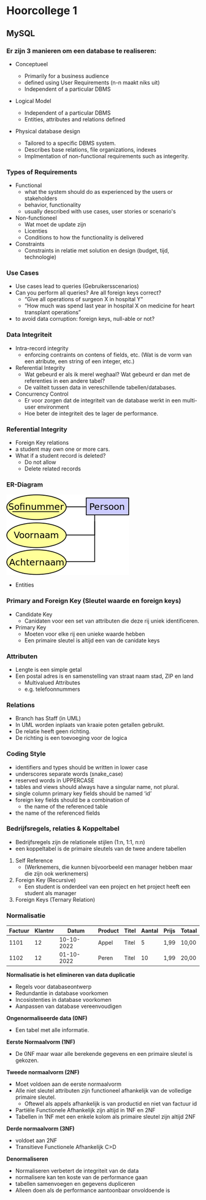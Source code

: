 # Hoorcollege 1
## MySQL

### Er zijn 3 manieren om een database te realiseren:

* Conceptueel
	* Primarily for a business audience
	* defined using User Requirements  (n-n maakt niks uit)
	* Independent of a particular DBMS
* Logical Model
	* Independent of a particular DBMS
	* Entities, attributes and relations defined

* Physical database design
	* Tailored to a specific DBMS system.
	* Describes base relations, file organizations, indexes
	* Implmentation of non-functional requirements such as integerity.
	
### Types of Requirements

* Functional
	- what the system should do as experienced by the users or stakeholders 
	- behavior, functionality
	- usually described with use cases, user stories or scenario's 
* Non-functioneel
	* Wat moet de update zijn
	* Licenties
	* Conditions to how the functionality is delivered
* Constraints
	* Constraints in relatie met solution en design (budget, tijd, technologie)

### Use Cases

* Use cases lead to queries (Gebruikersscenarios)
* Can you perform all queries? Are all foreign keys correct?
	* “Give all operations of surgeon X in hospital Y”
	* “How much was spend last year in hospital X on medicine for heart transplant operations”
* to avoid data corruption: foreign keys, null-able or not?

### Data Integriteit

* Intra-record integrity
	* enforcing contraints on contens of fields, etc. (Wat is de vorm van een atribute, een 			string of een integer, etc.)
* Referential Integrity
	* Wat gebeurd er als ik merel weghaal? Wat gebeurd er dan met de referenties in een 			andere tabel?
	* De valiteit tussen data in vereschillende tabellen/databases.
* Concurrency Control	
	* Er voor zorgen dat de integriteit van de database werkt in een multi-user environment
	* Hoe beter de integriteit des te lager de performance.

### Referential Integrity

* Foreign Key relations
* a student may own one or more cars.
* What if a student record is deleted?
	* Do not allow
	* Delete related records
	
### ER-Diagram

![](files/6.png)

* Entities

### Primary and Foreign Key (Sleutel waarde en foreign keys)

* Candidate Key
	* Canidaten voor een set van attributen die deze rij uniek identificeren.
* Primary Key
	* Moeten voor elke rij een unieke waarde hebben
	* Een primaire sleutel is altijd een van de canidate keys

### Attributen

* Lengte is een simple getal
* Een postal adres is en samenstelling van straat naam stad, ZIP en land
	* Multivalued Attributes
	* e.g. telefoonnummers

### Relations

* Branch has Staff (in UML)
* In UML worden inplaats van kraaie poten getallen gebruikt.
* De relatie heeft geen richting.
* De richting is een toevoeging voor de logica

### Coding Style

* identifiers and types should be written in lower case
* underscores separate words (snake_case)
* reserved words in UPPERCASE
* tables and views should always have a singular name, not plural.
* single column primary key fields should be named ‘id’
* foreign key fields should be a combination of
	* the name of the referenced table
* the name of the referenced fields

### Bedrijfsregels, relaties & Koppeltabel

* Bedrijfsregels zijn de relationele stijlen (1:n, 1:1, n:n)
* een koppeltabel is de primaire sleutels van de twee andere tabellen

1. Self Reference
	- (Werknemers, die kunnen bijvoorbeeld een manager hebben maar die zijn ook werknemers)
2. Foreign Key (Recursive)
	- Een student is onderdeel van een project en het project heeft een student als manager
3. Foreign Keys (Ternary Relation)

### Normalisatie

|Factuur|Klantnr|Datum|Product|Titel|Aantal|Prijs|Totaal|
|---|---|---|---|---|---|---|---|
|1101|12|10-10-2022|Appel|Titel|5|1,99|10,00|
|1102|12|01-10-2022|Peren|Titel|10|1,99|20,00|

**Normalisatie is het elimineren van data duplicatie**

* Regels voor databaseontwerp
* Redundantie in database voorkomen
* Incosistenties in database voorkomen
* Aanpassen van database vereenvoudigen

**Ongenormaliseerde data (0NF)**

* Een tabel met alle informatie.

**Eerste Normaalvorm (1NF)**

* De 0NF maar waar alle berekende gegevens en een primaire sleutel is gekozen.

**Tweede normaalvorm (2NF)**

* Moet voldoen aan de eerste normaalvorm
* Alle niet sleutel attributen zijn functioneel afhankelijk van de volledige primaire sleutel.
	* Oftewel als appels afhankelijk is van productid en niet van factuur id
* Partiële Functionele Afhankelijk zijn altijd in 1NF en 2NF
* Tabellen in 1NF met een enkele kolom als primaire sleutel zijn altijd 2NF

**Derde normaalvorm (3NF)**

* voldoet aan 2NF 
* Transitieve Functionele Afhankelijk C>D

**Denormaliseren**

* Normaliseren verbetert de integriteit van de data
* normalisere kan ten koste van de performance gaan
* tabellen samenvoegen en gegevens dupliceren
* Alleen doen als de performance aantoonbaar onvoldoende is
